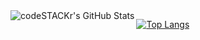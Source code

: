 <img align="left" alt="codeSTACKr's GitHub Stats" src="https://github-readme-stats-rho-bay.vercel.app/api?username=loesking&show_icons=true&hide_border=false&title_color=ff652f&icon_color=FFE400&bg_color=09131B&text_color=ffffff&border_color=0c1a25" />

[![Top Langs](https://github-readme-stats-rho-bay.vercel.app/api/top-langs/?username=loesking)](https://github.com/anuraghazra/github-readme-stats)

<!--
**loesking/loesking** is a ✨ _special_ ✨ repository because its `README.md` (this file) appears on your GitHub profile.

Here are some ideas to get you started:

- 🔭 I’m currently working on ...
- 🌱 I’m currently learning ...
- 👯 I’m looking to collaborate on ...
- 🤔 I’m looking for help with ...
- 💬 Ask me about ...
- 📫 How to reach me: ...
- 😄 Pronouns: ...
- ⚡ Fun fact: ...
-->

